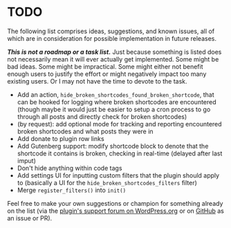 # TODO

The following list comprises ideas, suggestions, and known issues, all of which are in consideration for possible implementation in future releases.

***This is not a roadmap or a task list.*** Just because something is listed does not necessarily mean it will ever actually get implemented. Some might be bad ideas. Some might be impractical. Some might either not benefit enough users to justify the effort or might negatively impact too many existing users. Or I may not have the time to devote to the task.

* Add an action, `hide_broken_shortcodes_found_broken_shortcode`, that can be hooked for logging where broken shortcodes are encountered (though maybe it would just be easier to setup a cron process to go through all posts and directly check for broken shortcodes)
* (by request): add optional mode for tracking and reporting encountered broken shortcodes and what posts they were in
* Add donate to plugin row links
* Add Gutenberg support: modify shortcode block to denote that the shortcode it contains is broken, checking in real-time (delayed after last imput)
* Don't hide anything within code tags
* Add settings UI for inputting custom filters that the plugin should apply to (basically a UI for the `hide_broken_shortcodes_filters` filter)
* Merge `register_filters()` into `init()`

Feel free to make your own suggestions or champion for something already on the list (via the [plugin's support forum on WordPress.org](https://wordpress.org/support/plugin/hide-broken-shortcodes/) or on [GitHub](https://github.com/coffee2code/hide-broken-shortcodes/) as an issue or PR).
